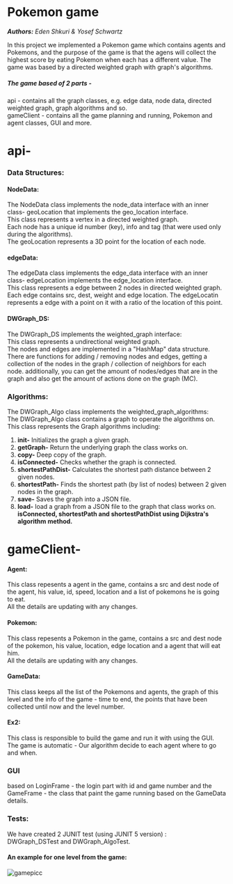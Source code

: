 # Pokemon game 
***Authors:** Eden Shkuri & Yosef Schwartz* 

In this project we implemented a Pokemon game which contains agents and Pokemons, and the purpose of the game is that the agens
will collect the highest score by eating Pokemon when each has a different value.
The game was based by a directed weighted graph with graph's algorithms.

##### The game based of 2 parts -
api - contains all the graph classes, e.g. edge data, node data, directed weighted graph, graph algorithms and so.  
gameClient - contains all the game planning and running, Pokemon and agent classes, GUI and more.

# api-

### Data Structures:  
#### NodeData:  
The NodeData class implements the node_data interface with an inner class- geoLocation that implements the geo_location interface.  
This class represents a vertex in a directed weighted graph.  
Each node has a unique id number (key), info and tag (that were used only during the algorithms).  
The geoLocation represents a 3D point for the location of each node.  

#### edgeData:  
The edgeData class implements the edge_data interface with an inner class- edgeLocation implements the edge_location interface.    
This class represents a edge between 2 nodes in directed weighted graph.  
Each edge contains src, dest, weight and edge location.
The edgeLocatin represents a edge with a point on it with a ratio of the location of this point.  

#### DWGraph_DS:
The DWGraph_DS implements the weighted_graph interface:  
This class represents a undirectional weighted graph.  
The nodes and edges are implemented in a "HashMap" data structure.  
There are functions for adding / removing nodes and edges, getting a collection of the nodes in the graph / collection of neighbors for each  
node. additionally, you can get the amount of nodes/edges that are in the graph and also get the amount of actions done on the graph (MC).  

### Algorithms:
The DWGraph_Algo class implements the weighted_graph_algorithms:  
The DWGraph_Algo class contains a graph to operate the algorithms on.  
This class represents the Graph algorithms including:  
1.	**init-** Initializes the graph a given graph.  
2.	**getGraph-** Return the underlying graph the class works on.  
3.	**copy-** Deep copy of the graph.  
4.	**isConnected-** Checks whether the graph is connected.  
5.	**shortestPathDist-** Calculates the shortest path distance between 2 given nodes.  
6.	**shortestPath-** Finds the shortest path (by list of nodes) between 2 given nodes in the graph.  
7.	**save-** Saves the graph into a JSON file.  
8.	**load-** load a graph from a JSON file to the graph that class works on.  
**isConnected, shortestPath and shortestPathDist using Dijkstra's algorithm method.**

# gameClient- 

#### Agent:  
This class repesents a agent in the game, contains a src and dest node of the agent, his value, id, speed, location and a list of pokemons he is going to eat.  
All the details are updating with any changes.

#### Pokemon:  
This class repesents a Pokemon in the game, contains a src and dest node of the pokemon, his value, location, edge location and a agent that will eat him.  
All the details are updating with any changes.

#### GameData:  
This class keeps all the list of the Pokemons and agents, the graph of this level and the info of the game - time to end, the points that have been collected until now and the level number.

#### Ex2:  
This class is responsible to build the game and run it with using the GUI.  
The game is automatic - Our algorithm decide to each agent where to go and when.

### GUI
based on LoginFrame - the login part with id and game number and the GameFrame - the class that paint the game running based on the GameData details.  

### Tests:  
We have created 2 JUNIT test (using JUNIT 5 version) :  
DWGraph_DSTest and DWGraph_AlgoTest.  

#### An example for one level from the game:

![gamepicc](https://user-images.githubusercontent.com/74586829/102613554-5df2c800-413b-11eb-8ddd-904b404e0030.png)

